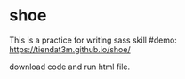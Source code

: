 # shoe
This is a practice for writing sass skill 
#demo:  https://tiendat3m.github.io/shoe/

download code and run html file.
